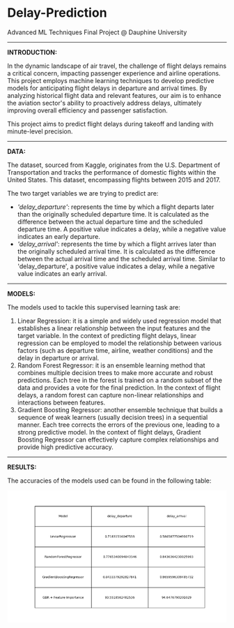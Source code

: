 # Delay-Prediction
Advanced ML Techniques Final Project @ Dauphine University

-------------------------------------------------------------
**INTRODUCTION:**

In the dynamic landscape of air travel, the challenge of flight delays remains a critical concern, impacting passenger experience and airline operations. This project employs machine learning techniques to develop predictive models for anticipating flight delays in departure and arrival times. By analyzing historical flight data and relevant features, our aim is to enhance the aviation sector's ability to proactively address delays, ultimately improving overall efficiency and passenger satisfaction.

This project aims to predict flight delays during takeoff and landing with minute-level precision.

-------------------------------------------------------------
**DATA:**

The dataset, sourced from Kaggle, originates from the U.S. Department of Transportation and tracks the performance of domestic flights within the United States. This dataset, encompassing flights between 2015 and 2017.

The two target variables we are trying to predict are: 
* *'delay_departure'*: represents the time by which a flight departs later than the originally scheduled departure time. It is calculated as the difference between the actual departure time and the scheduled departure time. A positive value indicates a delay, while a negative value indicates an early departure.
* *'delay_arrival'*: represents the time by which a flight arrives later than the originally scheduled arrival time. It is calculated as the difference between the actual arrival time and the scheduled arrival time. Similar to 'delay_departure', a positive value indicates a delay, while a negative value indicates an early arrival.

-------------------------------------------------------------
**MODELS:**

The models used to tackle this supervised learning task are:
1. Linear Regression: it  is a simple and widely used regression model that establishes a linear relationship between the input features and the target variable. In the context of predicting flight delays, linear regression can be employed to model the relationship between various factors (such as departure time, airline, weather conditions) and the delay in departure or arrival.
2. Random Forest Regressor: it is an ensemble learning method that combines multiple decision trees to make more accurate and robust predictions. Each tree in the forest is trained on a random subset of the data and provides a vote for the final prediction. In the context of flight delays, a random forest can capture non-linear relationships and interactions between features.
3. Gradient Boosting Regressor: another ensemble technique that builds a sequence of weak learners (usually decision trees) in a sequential manner. Each tree corrects the errors of the previous one, leading to a strong predictive model. In the context of flight delays, Gradient Boosting Regressor can effectively capture complex relationships and provide high predictive accuracy.

-------------------------------------------------------------
**RESULTS:**

The accuracies of the models used can be found in the following table:

![Results](https://github.com/abouhadid/Delay-Prediction/blob/main/results.png)
